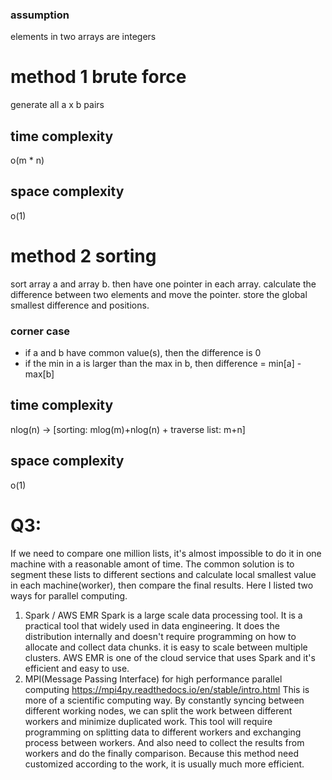 ### assumption
elements in two arrays are integers

# method 1 brute force
generate all a x b pairs

## time complexity
o(m * n)
## space complexity
o(1)

# method 2 sorting
sort array a and array b. then have one pointer in each array. 
calculate the difference between two elements
and move the pointer.  store the global smallest difference and positions.

### corner case
- if a and b have common value(s), then the difference is 0
- if the min in a is larger than the max in b, then difference = min[a] - max[b]

## time complexity
nlog(n) -> [sorting: mlog(m)+nlog(n) + traverse list: m+n]
## space complexity
o(1)


# Q3:
If we need to compare one million lists, it's almost impossible to do it in one machine with a reasonable amont of time.
The common solution is to segment these lists to different sections and calculate local smallest value in each machine(worker),
then compare the final results. Here I listed two ways for parallel computing.
1. Spark / AWS EMR
   Spark is a large scale data processing tool. It is a practical tool that widely used in data engineering. It does the distribution internally and doesn't require 
programming on how to allocate and collect data chunks. it is easy to scale between multiple clusters. AWS EMR is one of the 
   cloud service that uses Spark and it's efficient and easy to use. 
2. MPI(Message Passing Interface) for high performance parallel computing https://mpi4py.readthedocs.io/en/stable/intro.html
   This is more of a scientific computing way. By constantly syncing between different working nodes, we can split the work between different workers and minimize duplicated work.
   This tool will require programming on splitting data to different workers and exchanging process between workers. 
   And also need to collect the results from workers and do the finally comparison. Because this method need customized according
   to the work, it is usually much more efficient. 